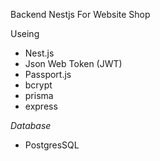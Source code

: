 Backend Nestjs For Website Shop

Useing
- Nest.js
- Json Web Token (JWT)
- Passport.js
- bcrypt
- prisma
- express

*Database*
- PostgresSQL

  
